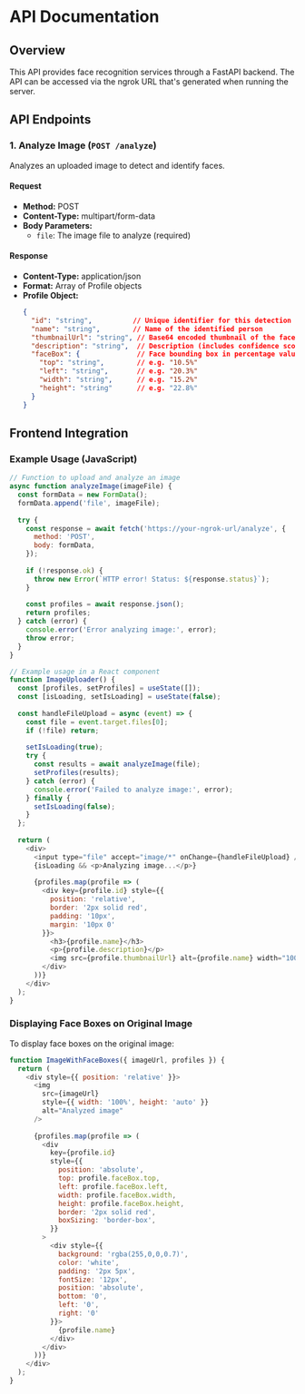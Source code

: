 # API Documentation

## Overview
This API provides face recognition services through a FastAPI backend. The API can be accessed via the ngrok URL that's generated when running the server.

## API Endpoints

### 1. Analyze Image (`POST /analyze`)

Analyzes an uploaded image to detect and identify faces.

#### Request
- **Method:** POST
- **Content-Type:** multipart/form-data
- **Body Parameters:**
  - `file`: The image file to analyze (required)

#### Response
- **Content-Type:** application/json
- **Format:** Array of Profile objects
- **Profile Object:**
  ```json
  {
    "id": "string",          // Unique identifier for this detection
    "name": "string",        // Name of the identified person
    "thumbnailUrl": "string", // Base64 encoded thumbnail of the face
    "description": "string",  // Description (includes confidence score)
    "faceBox": {              // Face bounding box in percentage values
      "top": "string",        // e.g. "10.5%"
      "left": "string",       // e.g. "20.3%"
      "width": "string",      // e.g. "15.2%"
      "height": "string"      // e.g. "22.8%"
    }
  }
  ```

## Frontend Integration

### Example Usage (JavaScript)

```javascript
// Function to upload and analyze an image
async function analyzeImage(imageFile) {
  const formData = new FormData();
  formData.append('file', imageFile);
  
  try {
    const response = await fetch('https://your-ngrok-url/analyze', {
      method: 'POST',
      body: formData,
    });
    
    if (!response.ok) {
      throw new Error(`HTTP error! Status: ${response.status}`);
    }
    
    const profiles = await response.json();
    return profiles;
  } catch (error) {
    console.error('Error analyzing image:', error);
    throw error;
  }
}

// Example usage in a React component
function ImageUploader() {
  const [profiles, setProfiles] = useState([]);
  const [isLoading, setIsLoading] = useState(false);
  
  const handleFileUpload = async (event) => {
    const file = event.target.files[0];
    if (!file) return;
    
    setIsLoading(true);
    try {
      const results = await analyzeImage(file);
      setProfiles(results);
    } catch (error) {
      console.error('Failed to analyze image:', error);
    } finally {
      setIsLoading(false);
    }
  };
  
  return (
    <div>
      <input type="file" accept="image/*" onChange={handleFileUpload} />
      {isLoading && <p>Analyzing image...</p>}
      
      {profiles.map(profile => (
        <div key={profile.id} style={{
          position: 'relative',
          border: '2px solid red',
          padding: '10px',
          margin: '10px 0'
        }}>
          <h3>{profile.name}</h3>
          <p>{profile.description}</p>
          <img src={profile.thumbnailUrl} alt={profile.name} width="100" />
        </div>
      ))}
    </div>
  );
}
```

### Displaying Face Boxes on Original Image

To display face boxes on the original image:

```javascript
function ImageWithFaceBoxes({ imageUrl, profiles }) {
  return (
    <div style={{ position: 'relative' }}>
      <img 
        src={imageUrl} 
        style={{ width: '100%', height: 'auto' }} 
        alt="Analyzed image" 
      />
      
      {profiles.map(profile => (
        <div 
          key={profile.id}
          style={{
            position: 'absolute',
            top: profile.faceBox.top,
            left: profile.faceBox.left,
            width: profile.faceBox.width,
            height: profile.faceBox.height,
            border: '2px solid red',
            boxSizing: 'border-box',
          }}
        >
          <div style={{
            background: 'rgba(255,0,0,0.7)',
            color: 'white',
            padding: '2px 5px',
            fontSize: '12px',
            position: 'absolute',
            bottom: '0',
            left: '0',
            right: '0'
          }}>
            {profile.name}
          </div>
        </div>
      ))}
    </div>
  );
}
```